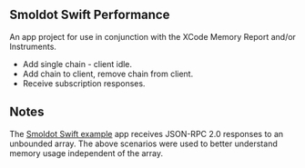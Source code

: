 ## Smoldot Swift Performance

An app project for use in conjunction with the XCode Memory Report and/or Instruments.

* Add single chain - client idle.
* Add chain to client, remove chain from client.
* Receive subscription responses.

## Notes

The [Smoldot Swift example](https://github.com/finsig/smoldot-swift-example) app receives JSON-RPC 2.0 responses to an unbounded array. The above scenarios were used to better understand memory usage independent of the array.
